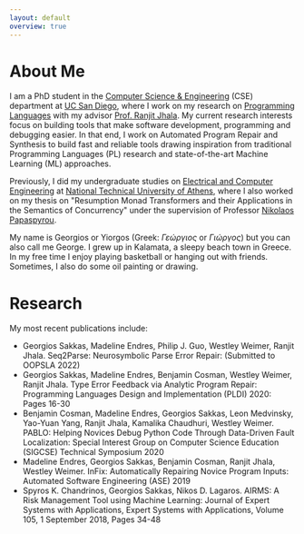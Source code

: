 ```yaml
---
layout: default
overview: true
---
```


# About Me

I am a PhD student in the [Computer Science & Engineering](https://cse.ucsd.edu/) (CSE) department at [UC San Diego](https://ucsd.edu/), where I work on my research on [Programming Languages](https://cseweb.ucsd.edu/groups/progsys/) with my advisor [Prof. Ranjit Jhala](http://ranjitjhala.github.io/). My current research interests focus on building tools that make software development, programming and debugging easier. In that end, I work on Automated Program Repair and Synthesis to build fast and reliable tools drawing inspiration from traditional Programming Languages (PL) research and state-of-the-art Machine Learning (ML) approaches.

Previously, I did my undergraduate studies on [Electrical and Computer Engineering](https://www.ece.ntua.gr/en) at [National Technical University of Athens](https://www.ntua.gr/en/), where I also worked on my thesis on "Resumption Monad Transformers and their Applications in the Semantics of Concurrency" under the supervision of Professor [Nikolaos Papaspyrou](http://www.softlab.ntua.gr/~nickie/).

My name is Georgios or Yiorgos (Greek: *Γεώργιος* or *Γιώργος*) but you can also call me George. I grew up in Kalamata, a sleepy beach town in Greece. In my free time I enjoy playing basketball or hanging out with friends. Sometimes, I also do some oil painting or drawing.

# Research
My most recent publications include:

- Georgios Sakkas, Madeline Endres, Philip J. Guo, Westley Weimer, Ranjit Jhala. Seq2Parse: Neurosymbolic Parse Error Repair: (Submitted to OOPSLA 2022)
- Georgios Sakkas, Madeline Endres, Benjamin Cosman, Westley Weimer, Ranjit Jhala. Type Error Feedback via Analytic Program Repair: Programming Languages Design and Implementation (PLDI) 2020: Pages 16-30
- Benjamin Cosman, Madeline Endres, Georgios Sakkas, Leon Medvinsky, Yao-Yuan Yang, Ranjit Jhala, Kamalika Chaudhuri, Westley Weimer. PABLO: Helping Novices Debug Python Code Through Data-Driven Fault Localization: Special Interest Group on Computer Science Education (SIGCSE) Technical Symposium 2020
- Madeline Endres, Georgios Sakkas, Benjamin Cosman, Ranjit Jhala, Westley Weimer. InFix: Automatically Repairing Novice Program Inputs: Automated Software Engineering (ASE) 2019
- Spyros K. Chandrinos, Georgios Sakkas, Nikos D. Lagaros. AIRMS: A Risk Management Tool using Machine Learning: Journal of Expert Systems with Applications, Expert Systems with
Applications, Volume 105, 1 September 2018, Pages 34-48

<!-- Nowadays, I work mainly on my thesis and recently I finished an internship at [PwC Greece](https://www.pwc.com/gr/en.html). Additionally, I am studying about automated program synthesis, as I am particularly interested in radically simplifing programming and making it accessible to all users. I am also trying to implement my own tool for inductive program synthesis from input-output examples, using neural networks to speed up the search process over the program state space.

My main research interests revolve around the fascinating field of the theory and implementation of Programming Languages and I am specifically interested in the areas of Program Analysis and Program Synthesis. I love working on projects about those topics with my friends and fellow students, and integrating knowledge from various CS fields into these projects. -->
